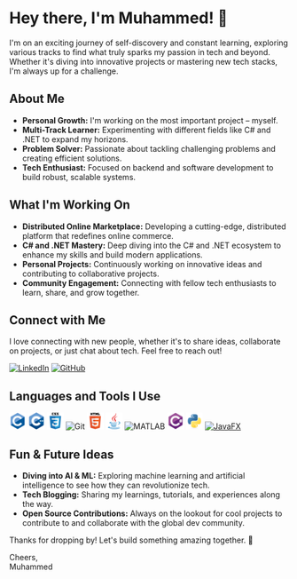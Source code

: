 # Hey there, I'm Muhammed! 👋

I'm on an exciting journey of self-discovery and constant learning, exploring various tracks to find what truly sparks my passion in tech and beyond. Whether it's diving into innovative projects or mastering new tech stacks, I'm always up for a challenge.

## About Me

- **Personal Growth:** I'm working on the most important project – myself.
- **Multi-Track Learner:** Experimenting with different fields like C# and .NET to expand my horizons.
- **Problem Solver:** Passionate about tackling challenging problems and creating efficient solutions.
- **Tech Enthusiast:** Focused on backend and software development to build robust, scalable systems.

## What I'm Working On

- **Distributed Online Marketplace:** Developing a cutting-edge, distributed platform that redefines online commerce.
- **C# and .NET Mastery:** Deep diving into the C# and .NET ecosystem to enhance my skills and build modern applications.
- **Personal Projects:** Continuously working on innovative ideas and contributing to collaborative projects.
- **Community Engagement:** Connecting with fellow tech enthusiasts to learn, share, and grow together.

## Connect with Me

I love connecting with new people, whether it's to share ideas, collaborate on projects, or just chat about tech. Feel free to reach out!

[![LinkedIn](https://img.shields.io/badge/LinkedIn-Connect-blue?style=flat&logo=linkedin)](https://www.linkedin.com/in/%20mohamed-khaled-1b837523b)
[![GitHub](https://img.shields.io/badge/GitHub-Follow-brightgreen?style=flat&logo=github)](https://github.com/muhammedkh45)

## Languages and Tools I Use

<img src="https://raw.githubusercontent.com/devicons/devicon/master/icons/c/c-original.svg" alt="C" width="30" height="30">
<img src="https://raw.githubusercontent.com/devicons/devicon/master/icons/cplusplus/cplusplus-original.svg" alt="C++" width="30" height="30">
<img src="https://raw.githubusercontent.com/devicons/devicon/master/icons/css3/css3-original-wordmark.svg" alt="CSS3" width="30" height="30">
<img src="https://www.vectorlogo.zone/logos/git-scm/git-scm-icon.svg" alt="Git" width="30" height="30">
<img src="https://raw.githubusercontent.com/devicons/devicon/master/icons/html5/html5-original-wordmark.svg" alt="HTML5" width="30" height="30">
<img src="https://raw.githubusercontent.com/devicons/devicon/master/icons/java/java-original.svg" alt="Java" width="30" height="30">
<img src="https://upload.wikimedia.org/wikipedia/commons/2/21/Matlab_Logo.png" alt="MATLAB" width="30" height="30">
<img src="https://raw.githubusercontent.com/devicons/devicon/master/icons/csharp/csharp-original.svg" alt="C#" width="30" height="30">
<img src="https://raw.githubusercontent.com/devicons/devicon/master/icons/python/python-original.svg" alt="Python" width="30" height="30">
<a href="https://openjfx.io">
  <img src="https://img.shields.io/badge/JavaFX-0083CA?style=flat&logo=java" alt="JavaFX" width="30" height="30">
</a>



## Fun & Future Ideas

- **Diving into AI & ML:** Exploring machine learning and artificial intelligence to see how they can revolutionize tech.
- **Tech Blogging:** Sharing my learnings, tutorials, and experiences along the way.
- **Open Source Contributions:** Always on the lookout for cool projects to contribute to and collaborate with the global dev community.

Thanks for dropping by! Let's build something amazing together. 🚀

Cheers,  
Muhammed
